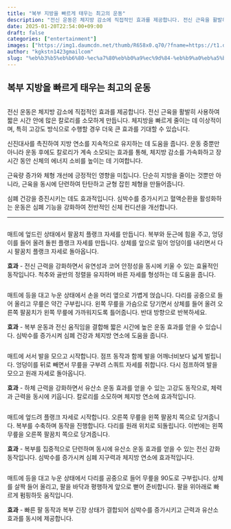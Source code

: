 ```yaml
---
title: "복부 지방을 빠르게 태우는 최고의 운동"
description: "전신 운동은 체지방 감소에 직접적인 효과를 제공합니다. 전신 근육을 활발히 사용하여 짧은 시간 안에 많은 칼로리를 소모하게 만듭니다. 체지방을 빠르게 줄이는 데 이상적이며, 특히 고강도 방식으로 수행할 경우 더욱 큰 효과를 기대할 수 있습니다."
date: 2025-01-20T22:54:00+09:00
draft: false
categories: ["entertainment"]
images: ["https://img1.daumcdn.net/thumb/R658x0.q70/?fname=https://t1.daumcdn.net/news/202501/19/tenbody/20250119073003675qhko.jpg", "https://t1.daumcdn.net/news/202501/19/tenbody/20250119073003963vxzb.gif", "https://t1.daumcdn.net/news/202501/19/tenbody/20250119073004274ncfz.gif", "https://t1.daumcdn.net/news/202501/19/tenbody/20250119073004682anut.gif", "https://t1.daumcdn.net/news/202501/19/tenbody/20250119073004945ynwc.gif"]
author: "kgkstn1423gmailcom"
slug: "%eb%b3%b5%eb%b6%80-%ec%a7%80%eb%b0%a9%ec%9d%84-%eb%b9%a0%eb%a5%b4%ea%b2%8c-%ed%83%9c%ec%9a%b0%eb%8a%94-%ec%b5%9c%ea%b3%a0%ec%9d%98-%ec%9a%b4%eb%8f%99"
---
```


<h2 >복부 지방을 빠르게 태우는 최고의 운동</h2> <figure ><img src="https://img1.daumcdn.net/thumb/R658x0.q70/?fname=https://t1.daumcdn.net/news/202501/19/tenbody/20250119073003675qhko.jpg" alt=""/></figure> <p>전신 운동은 체지방 감소에 직접적인 효과를 제공합니다. 전신 근육을 활발히 사용하여 짧은 시간 안에 많은 칼로리를 소모하게 만듭니다. 체지방을 빠르게 줄이는 데 이상적이며, 특히 고강도 방식으로 수행할 경우 더욱 큰 효과를 기대할 수 있습니다.</p> <p>신진대사를 촉진하여 지방 연소를 지속적으로 유지하는 데 도움을 줍니다. 운동 중뿐만 아니라 운동 후에도 칼로리가 계속 소모되는 효과를 통해, 체지방 감소를 가속화하고 장시간 동안 신체의 에너지 소비를 높이는 데 기여합니다.</p> <p>근육량 증가와 체형 개선에 긍정적인 영향을 미칩니다. 단순히 지방을 줄이는 것뿐만 아니라, 근육을 동시에 단련하여 탄탄하고 균형 잡힌 체형을 만들어줍니다.</p> <p>심폐 건강을 증진시키는 데도 효과적입니다. 심박수를 증가시키고 혈액순환을 활성화하는 운동은 심폐 기능을 강화하여 전반적인 신체 컨디션을 개선합니다.</p> <hr /> <figure ><img src="https://t1.daumcdn.net/news/202501/19/tenbody/20250119073003963vxzb.gif" alt=""/></figure> <p>매트에 엎드린 상태에서 팔꿈치 플랭크 자세를 만듭니다. 복부와 둔근에 힘을 주고, 엉덩이를 들어 올려 돌핀 플랭크 자세를 만듭니다. 상체를 앞으로 밀어 엉덩이를 내리면서 다시 팔꿈치 플랭크 자세로 돌아옵니다.</p> <p><strong>효과</strong> - 전신 근력을 강화하면서 유연성과 코어 안정성을 동시에 키울 수 있는 효율적인 동작입니다. 척추와 골반의 정렬을 유지하며 바른 자세를 형성하는 데 도움을 줍니다.</p> <figure ><img src="https://t1.daumcdn.net/news/202501/19/tenbody/20250119073004274ncfz.gif" alt=""/></figure> <p>매트에 등을 대고 누운 상태에서 손을 머리 옆으로 가볍게 얹습니다. 다리를 공중으로 들어 올리고 무릎은 약간 구부립니다. 왼쪽 무릎을 가슴으로 당기면서 상체를 들어 올려 오른쪽 팔꿈치가 왼쪽 무릎에 가까워지도록 틀어줍니다. 반대 방향으로 반복하세요.</p> <p><strong>효과</strong> - 복부 운동과 전신 움직임을 결합해 짧은 시간에 높은 운동 효과를 얻을 수 있습니다. 심박수를 증가시켜 심폐 건강과 체지방 연소에 도움을 줍니다.</p> <figure ><img src="https://t1.daumcdn.net/news/202501/19/tenbody/20250119073004682anut.gif" alt=""/></figure> <p>매트에 서서 발을 모으고 시작합니다. 점프 동작과 함께 발을 어깨너비보다 넓게 벌립니다. 엉덩이를 뒤로 빼면서 무릎을 구부려 스쿼트 자세를 취합니다. 다시 점프하여 발을 모으고 원래 자세로 돌아옵니다.</p> <p><strong>효과</strong> - 하체 근력을 강화하면서 유산소 운동 효과를 얻을 수 있는 고강도 동작으로, 체력과 근력을 동시에 키웁니다. 칼로리를 소모하며 체지방 연소에 효과적입니다.</p> <figure ><img src="https://t1.daumcdn.net/news/202501/19/tenbody/20250119073004945ynwc.gif" alt=""/></figure> <p>매트에 엎드려 플랭크 자세로 시작합니다. 오른쪽 무릎을 왼쪽 팔꿈치 쪽으로 당겨줍니다. 복부를 수축하며 동작을 진행합니다. 다리를 원래 위치로 되돌립니다. 이번에는 왼쪽 무릎을 오른쪽 팔꿈치 쪽으로 당겨줍니다.</p> <p><strong>효과</strong> - 복부를 집중적으로 단련하며 동시에 유산소 운동 효과를 얻을 수 있는 전신 강화 동작입니다. 심박수를 증가시켜 심폐 지구력과 체지방 연소에 효과적입니다.</p> <figure ><img src="https://t1.daumcdn.net/news/202501/19/tenbody/20250119073005297cspr.gif" alt=""/></figure> <p>매트에 등을 대고 누운 상태에서 다리를 공중으로 들어 무릎을 90도로 구부립니다. 상체를 살짝 들어 올리고, 팔을 바닥과 평행하게 앞으로 뻗어 준비합니다. 팔을 위아래로 빠르게 펌핑하듯 움직입니다.</p> <p><strong>효과</strong> - 빠른 팔 동작과 복부 긴장 상태가 결합되어 심박수를 증가시키고 근력과 유산소 효과를 동시에 제공합니다.</p>